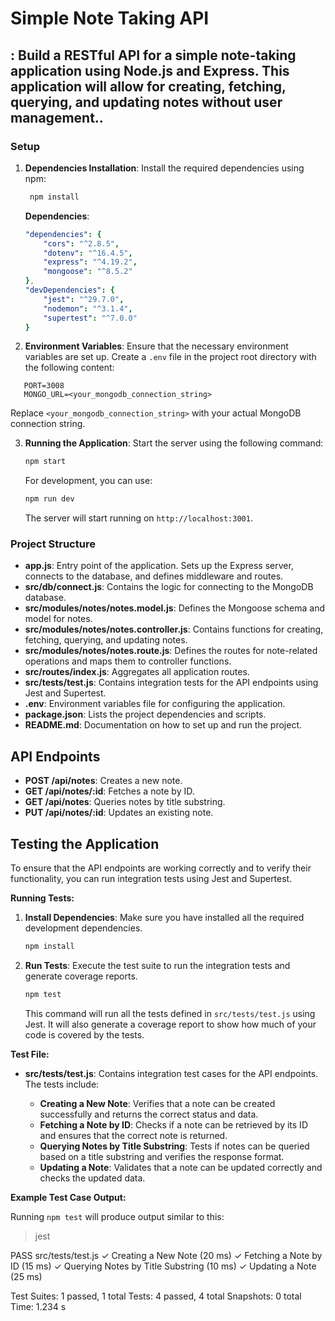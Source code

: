 # Simple Note Taking API

## : Build a RESTful API for a simple note-taking application using Node.js and Express. This application will allow for creating, fetching, querying, and updating notes without user management..

### Setup

1. **Dependencies Installation**: Install the required dependencies using npm:

   ```bash
    npm install
   ```

   **Dependencies**:

   ```yaml
   "dependencies": {
       "cors": "^2.8.5",
       "dotenv": "^16.4.5",
       "express": "^4.19.2",
       "mongoose": "^8.5.2"
   },
   "devDependencies": {
       "jest": "^29.7.0",
       "nodemon": "^3.1.4",
       "supertest": "^7.0.0"
   }
   ```

2. **Environment Variables**: Ensure that the necessary environment variables are set up. Create a `.env` file in the project root directory with the following content:

```dotenv
   PORT=3008
   MONGO_URL=<your_mongodb_connection_string>
   ```

   Replace `<your_mongodb_connection_string>` with your actual MongoDB connection string.

3. **Running the Application**: Start the server using the following command:

   ```bash
   npm start
   ```

   For development, you can use:

   ```bash
   npm run dev
   ```

   The server will start running on `http://localhost:3001`.


### Project Structure

- **app.js**: Entry point of the application. Sets up the Express server, connects to the database, and defines middleware and routes.
- **src/db/connect.js**: Contains the logic for connecting to the MongoDB database.
- **src/modules/notes/notes.model.js**: Defines the Mongoose schema and model for notes.
- **src/modules/notes/notes.controller.js**: Contains functions for creating, fetching, querying, and updating notes.
- **src/modules/notes/notes.route.js**: Defines the routes for note-related operations and maps them to controller functions.
- **src/routes/index.js**: Aggregates all application routes.
- **src/tests/test.js**: Contains integration tests for the API endpoints using Jest and Supertest.
- **.env**: Environment variables file for configuring the application.
- **package.json**: Lists the project dependencies and scripts.
- **README.md**: Documentation on how to set up and run the project.


## API Endpoints

- **POST /api/notes**: Creates a new note.
- **GET /api/notes/:id**: Fetches a note by ID.
- **GET /api/notes**: Queries notes by title substring.
- **PUT /api/notes/:id**: Updates an existing note.


## Testing the Application

To ensure that the API endpoints are working correctly and to verify their functionality, you can run integration tests using Jest and Supertest.

**Running Tests:**

1. **Install Dependencies**: Make sure you have installed all the required development dependencies.

   ```bash
   npm install
   ```

2. **Run Tests**: Execute the test suite to run the integration tests and generate coverage reports.

   ```bash
   npm test
   ```

   This command will run all the tests defined in `src/tests/test.js` using Jest. It will also generate a coverage report to show how much of your code is covered by the tests.

**Test File:**

- **src/tests/test.js**: Contains integration test cases for the API endpoints. The tests include:

   - **Creating a New Note**: Verifies that a note can be created successfully and returns the correct status and data.
   - **Fetching a Note by ID**: Checks if a note can be retrieved by its ID and ensures that the correct note is returned.
   - **Querying Notes by Title Substring**: Tests if notes can be queried based on a title substring and verifies the response format.
   - **Updating a Note**: Validates that a note can be updated correctly and checks the updated data.

**Example Test Case Output:**

Running `npm test` will produce output similar to this:
> jest

 PASS  src/tests/test.js
   ✓ Creating a New Note (20 ms)
   ✓ Fetching a Note by ID (15 ms)
   ✓ Querying Notes by Title Substring (10 ms)
   ✓ Updating a Note (25 ms)

Test Suites: 1 passed, 1 total
Tests:       4 passed, 4 total
Snapshots:   0 total
Time:        1.234 s
````
